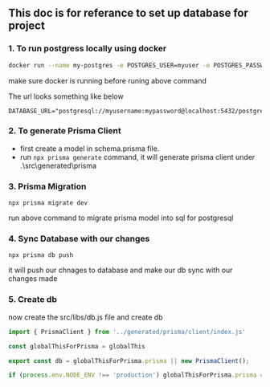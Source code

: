 ## This doc is for referance to set up database for project

### 1. To run postgress locally using docker

``` bash
docker run --name my-postgres -e POSTGRES_USER=myuser -e POSTGRES_PASSWORD=mypassword -p 5432:5432 -d postgres
```

make sure docker is running before runing above command

The url looks something like below
```
DATABASE_URL="postgresql://myusername:mypassword@localhost:5432/postgres"
```


### 2. To generate Prisma Client

- first create a model in schema.prisma file.
- run ` npx prisma generate ` command, it will generate prisma client under .\src\generated\prisma


### 3. Prisma Migration

` npx prisma migrate dev `

run above command to migrate prisma model into sql for postgresql

### 4. Sync Database with our changes

` npx prisma db push `

it will push our chnages to database and make our db sync with our changes made

### 5. Create db

now create the src/libs/db.js file and create db

``` javascript 
import { PrismaClient } from '../generated/prisma/client/index.js'

const globalThisForPrisma = globalThis

export const db = globalThisForPrisma.prisma || new PrismaClient();

if (process.env.NODE_ENV !== 'production') globalThisForPrisma.prisma = db
```